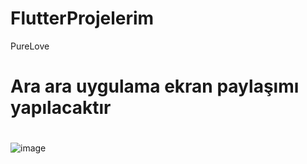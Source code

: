 # FlutterProjelerim
PureLove

# Ara ara uygulama ekran paylaşımı yapılacaktır

#
#
#
#
#
#

![image](https://github.com/user-attachments/assets/cc0c54d7-8ac6-46bc-a3c0-7a6b958ec499)


